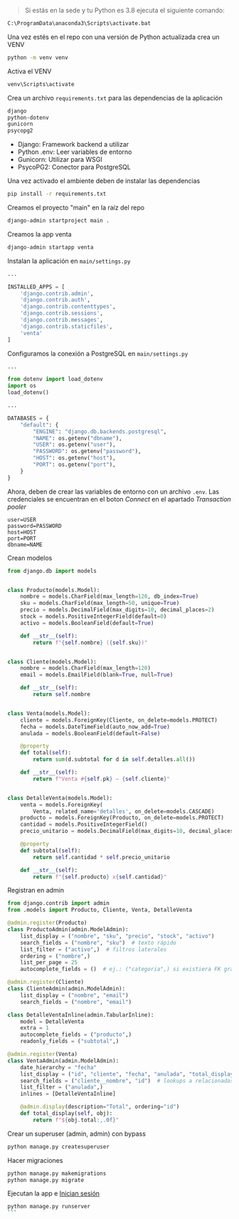 > Si estás en la sede y tu Python es 3.8 ejecuta el siguiente comando:
```bash
C:\ProgramData\anaconda3\Scripts\activate.bat
```

Una vez estés en el repo con una versión de Python actualizada crea un VENV

```bash
python -m venv venv
```

Activa el VENV

```bash
venv\Scripts\activate
```

Crea un archivo `requirements.txt` para las dependencias de la aplicación

```txt
django
python-dotenv
gunicorn
psycopg2
```

* Django: Framework backend a utilizar
* Python .env: Leer variables de entorno
* Gunicorn: Utilizar para WSGI
* PsycoPG2: Conector para PostgreSQL

Una vez activado el ambiente deben de instalar las dependencias

```bash
pip install -r requirements.txt
```

Creamos el proyecto "main" en la raíz del repo

```bash
django-admin startproject main .
```

Creamos la app venta

```bash
django-admin startapp venta
```

Instalan la aplicación en `main/settings.py`

```py
...

INSTALLED_APPS = [
    'django.contrib.admin',
    'django.contrib.auth',
    'django.contrib.contenttypes',
    'django.contrib.sessions',
    'django.contrib.messages',
    'django.contrib.staticfiles',
    'venta'
]
```

Configuramos la conexión a PostgreSQL en `main/settings.py`

```py
...

from dotenv import load_dotenv
import os
load_dotenv()

...

DATABASES = {
    "default": {
        "ENGINE": "django.db.backends.postgresql",
        "NAME": os.getenv("dbname"),
        "USER": os.getenv("user"),
        "PASSWORD": os.getenv("password"),
        "HOST": os.getenv("host"),
        "PORT": os.getenv("port"),
    }
}

```


Ahora, deben de crear las variables de entorno con un archivo `.env`.
Las credenciales se encuentran en el boton *Connect* en el apartado *Transaction pooler*

```env
user=USER
password=PASSWORD
host=HOST
port=PORT
dbname=NAME
```

Crean modelos

```py
from django.db import models


class Producto(models.Model):
    nombre = models.CharField(max_length=120, db_index=True)
    sku = models.CharField(max_length=50, unique=True)
    precio = models.DecimalField(max_digits=10, decimal_places=2)
    stock = models.PositiveIntegerField(default=0)
    activo = models.BooleanField(default=True)

    def __str__(self):
        return f"{self.nombre} ({self.sku})"


class Cliente(models.Model):
    nombre = models.CharField(max_length=120)
    email = models.EmailField(blank=True, null=True)

    def __str__(self):
        return self.nombre


class Venta(models.Model):
    cliente = models.ForeignKey(Cliente, on_delete=models.PROTECT)
    fecha = models.DateTimeField(auto_now_add=True)
    anulada = models.BooleanField(default=False)

    @property
    def total(self):
        return sum(d.subtotal for d in self.detalles.all())

    def __str__(self):
        return f"Venta #{self.pk} — {self.cliente}"


class DetalleVenta(models.Model):
    venta = models.ForeignKey(
        Venta, related_name='detalles', on_delete=models.CASCADE)
    producto = models.ForeignKey(Producto, on_delete=models.PROTECT)
    cantidad = models.PositiveIntegerField()
    precio_unitario = models.DecimalField(max_digits=10, decimal_places=2)

    @property
    def subtotal(self):
        return self.cantidad * self.precio_unitario

    def __str__(self):
        return f"{self.producto} x{self.cantidad}"

```

Registran en admin

```py
from django.contrib import admin
from .models import Producto, Cliente, Venta, DetalleVenta

@admin.register(Producto)
class ProductoAdmin(admin.ModelAdmin):
    list_display = ("nombre", "sku", "precio", "stock", "activo")
    search_fields = ("nombre", "sku")  # texto rápido
    list_filter = ("activo",)  # filtros laterales
    ordering = ("nombre",)
    list_per_page = 25
    autocomplete_fields = ()  # ej.: ("categoria",) si existiera FK grande

@admin.register(Cliente)
class ClienteAdmin(admin.ModelAdmin):
    list_display = ("nombre", "email")
    search_fields = ("nombre", "email")

class DetalleVentaInline(admin.TabularInline):
    model = DetalleVenta
    extra = 1
    autocomplete_fields = ("producto",)
    readonly_fields = ("subtotal",)

@admin.register(Venta)
class VentaAdmin(admin.ModelAdmin):
    date_hierarchy = "fecha"
    list_display = ("id", "cliente", "fecha", "anulada", "total_display")
    search_fields = ("cliente__nombre", "id")  # lookups a relacionadas
    list_filter = ("anulada",)
    inlines = [DetalleVentaInline]

    @admin.display(description="Total", ordering="id")
    def total_display(self, obj):
        return f"${obj.total:,.0f}"

```


Crear un superuser (admin, admin) con bypass

```bash
python manage.py createsuperuser
```


Hacer migraciones
```bash
python manage.py makemigrations
python manage.py migrate
```

Ejecutan la app e [Inician sesión](http://127.0.0.1:8000/admin/login/?next=/admin/) 
````bash
python manage.py runserver
```